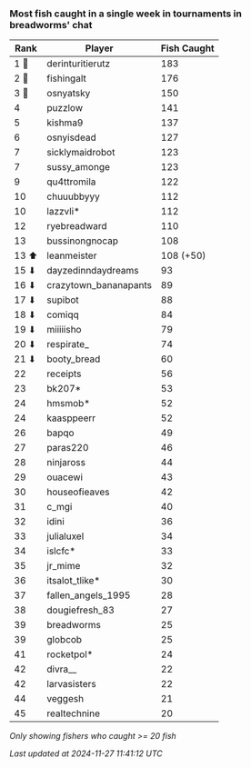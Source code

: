 ### Most fish caught in a single week in tournaments in breadworms' chat
| Rank | Player | Fish Caught |
|------|--------|-----------|
| 1 🥇  | derinturitierutz  | 183 |
| 2 🥈  | fishingalt  | 176 |
| 3 🥉  | osnyatsky  | 150 |
| 4  | puzzlow  | 141 |
| 5  | kishma9  | 137 |
| 6  | osnyisdead  | 127 |
| 7  | sicklymaidrobot  | 123 |
| 7  | sussy_amonge  | 123 |
| 9  | qu4ttromila  | 122 |
| 10  | chuuubbyyy  | 112 |
| 10  | lazzvli*  | 112 |
| 12  | ryebreadward  | 110 |
| 13  | bussinongnocap  | 108 |
| 13 ⬆ | leanmeister  | 108 (+50) |
| 15 ⬇ | dayzedinndaydreams  | 93 |
| 16 ⬇ | crazytown_bananapants  | 89 |
| 17 ⬇ | supibot  | 88 |
| 18 ⬇ | comiqq  | 84 |
| 19 ⬇ | miiiiisho  | 79 |
| 20 ⬇ | respirate_  | 74 |
| 21 ⬇ | booty_bread  | 60 |
| 22  | receipts  | 56 |
| 23  | bk207*  | 53 |
| 24  | hmsmob*  | 52 |
| 24  | kaasppeerr  | 52 |
| 26  | bapqo  | 49 |
| 27  | paras220  | 46 |
| 28  | ninjaross  | 44 |
| 29  | ouacewi  | 43 |
| 30  | houseofieaves  | 42 |
| 31  | c_mgi  | 40 |
| 32  | idini  | 36 |
| 33  | julialuxel  | 34 |
| 34  | islcfc*  | 33 |
| 35  | jr_mime  | 32 |
| 36  | itsalot_tlike*  | 30 |
| 37  | fallen_angels_1995  | 28 |
| 38  | dougiefresh_83  | 27 |
| 39  | breadworms  | 25 |
| 39  | globcob  | 25 |
| 41  | rocketpol*  | 24 |
| 42  | divra__  | 22 |
| 42  | larvasisters  | 22 |
| 44  | veggesh  | 21 |
| 45  | realtechnine  | 20 |

_Only showing fishers who caught >= 20 fish_

_Last updated at 2024-11-27 11:41:12 UTC_
